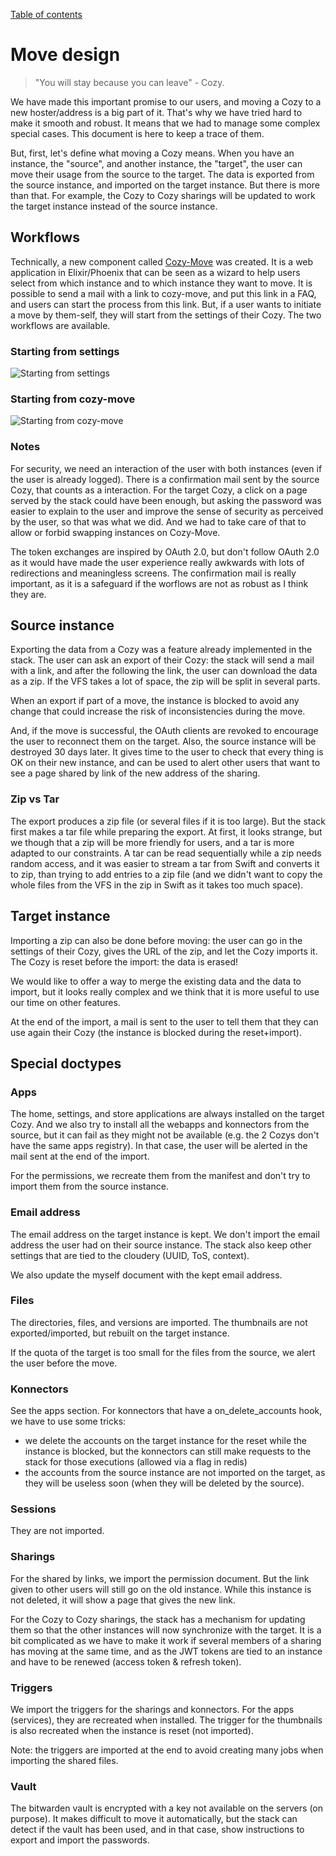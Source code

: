 [Table of contents](README.md#table-of-contents)

# Move design

> "You will stay because you can leave" - Cozy.

We have made this important promise to our users, and moving a Cozy to a new
hoster/address is a big part of it. That's why we have tried hard to make it
smooth and robust. It means that we had to manage some complex special cases.
This document is here to keep a trace of them.

But, first, let's define what moving a Cozy means. When you have an instance,
the "source", and another instance, the "target", the user can move their usage
from the source to the target. The data is exported from the source instance,
and imported on the target instance. But there is more than that. For example,
the Cozy to Cozy sharings will be updated to work the target instance instead
of the source instance.


## Workflows

Technically, a new component called [Cozy-Move](https://github.com/cozy/cozy-move)
was created. It is a web application in Elixir/Phoenix that can be seen as a
wizard to help users select from which instance and to which instance they want
to move. It is possible to send a mail with a link to cozy-move, and put this
link in a FAQ, and users can start the process from this link. But, if a user
wants to initiate a move by them-self, they will start from the settings of
their Cozy. The two workflows are available.

### Starting from settings

![Starting from settings](./diagrams/from-settings.png)

### Starting from cozy-move

![Starting from cozy-move](./diagrams/from-cozy-move.png)

### Notes

For security, we need an interaction of the user with both instances (even if
the user is already logged). There is a confirmation mail sent by the source
Cozy, that counts as a interaction. For the target Cozy, a click on a page
served by the stack could have been enough, but asking the password was easier
to explain to the user and improve the sense of security as perceived by the
user, so that was what we did. And we had to take care of that to allow or
forbid swapping instances on Cozy-Move.

The token exchanges are inspired by OAuth 2.0, but don't follow OAuth 2.0 as it
would have made the user experience really awkwards with lots of redirections
and meaningless screens. The confirmation mail is really important, as it is
a safeguard if the worflows are not as robust as I think they are.


## Source instance

Exporting the data from a Cozy was a feature already implemented in the stack.
The user can ask an export of their Cozy: the stack will send a mail with a
link, and after the following the link, the user can download the data as a
zip. If the VFS takes a lot of space, the zip will be split in several
parts.

When an export if part of a move, the instance is blocked to avoid any change
that could increase the risk of inconsistencies during the move.

And, if the move is successful, the OAuth clients are revoked to encourage the
user to reconnect them on the target. Also, the source instance will be
destroyed 30 days later. It gives time to the user to check that every thing is
OK on their new instance, and can be used to alert other users that want to see
a page shared by link of the new address of the sharing.

### Zip vs Tar

The export produces a zip file (or several files if it is too large). But the
stack first makes a tar file while preparing the export. At first, it looks
strange, but we though that a zip will be more friendly for users, and a tar is
more adapted to our constraints. A tar can be read sequentially while a zip
needs random access, and it was easier to stream a tar from Swift and converts
it to zip, than trying to add entries to a zip file (and we didn't want to copy
the whole files from the VFS in the zip in Swift as it takes too much space).


## Target instance

Importing a zip can also be done before moving: the user can go in the settings
of their Cozy, gives the URL of the zip, and let the Cozy imports it. The Cozy
is reset before the import: the data is erased!

We would like to offer a way to merge the existing data and the data to import,
but it looks really complex and we think that it is more useful to use our time
on other features.

At the end of the import, a mail is sent to the user to tell them that they can
use again their Cozy (the instance is blocked during the reset+import).


## Special doctypes

### Apps

The home, settings, and store applications are always installed on the target Cozy.
And we also try to install all the webapps and konnectors from the source, but
it can fail as they might not be available (e.g. the 2 Cozys don't have the
same apps registry). In that case, the user will be alerted in the mail sent at the
end of the import.

For the permissions, we recreate them from the manifest and don't try to import them
from the source instance.

### Email address

The email address on the target instance is kept. We don't import the email
address the user had on their source instance. The stack also keep other
settings that are tied to the cloudery (UUID, ToS, context).

We also update the myself document with the kept email address.

### Files

The directories, files, and versions are imported. The thumbnails are not
exported/imported, but rebuilt on the target instance.

If the quota of the target is too small for the files from the source, we alert
the user before the move.

### Konnectors

See the apps section. For konnectors that have a on_delete_accounts hook, we have
to use some tricks:

- we delete the accounts on the target instance for the reset while the
  instance is blocked, but the konnectors can still make requests to the stack
  for those executions (allowed via a flag in redis)
- the accounts from the source instance are not imported on the target, as they
  will be useless soon (when they will be deleted by the source).

### Sessions

They are not imported.

### Sharings

For the shared by links, we import the permission document. But the link given
to other users will still go on the old instance. While this instance is not
deleted, it will show a page that gives the new link.

For the Cozy to Cozy sharings, the stack has a mechanism for updating them so
that the other instances will now synchronize with the target. It is a bit
complicated as we have to make it work if several members of a sharing has
moving at the same time, and as the JWT tokens are tied to an instance and have
to be renewed (access token & refresh token).

### Triggers

We import the triggers for the sharings and konnectors. For the apps
(services), they are recreated when installed. The trigger for the
thumbnails is also recreated when the instance is reset (not imported).

Note: the triggers are imported at the end to avoid creating many jobs when
importing the shared files.

### Vault

The bitwarden vault is encrypted with a key not available on the servers (on
purpose). It makes difficult to move it automatically, but the stack can detect
if the vault has been used, and in that case, show instructions to export and
import the passwords.
